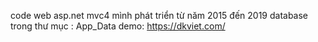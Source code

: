 code web asp.net mvc4 mình phát triển từ năm 2015 đến 2019
database trong thư mục : App_Data
demo: https://dkviet.com/
